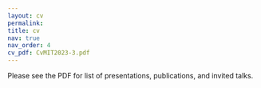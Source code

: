 ```yaml
---
layout: cv
permalink:
title: cv
nav: true
nav_order: 4
cv_pdf: CvMIT2023-3.pdf
---
```


Please see the PDF for list of presentations, publications, and invited talks.
